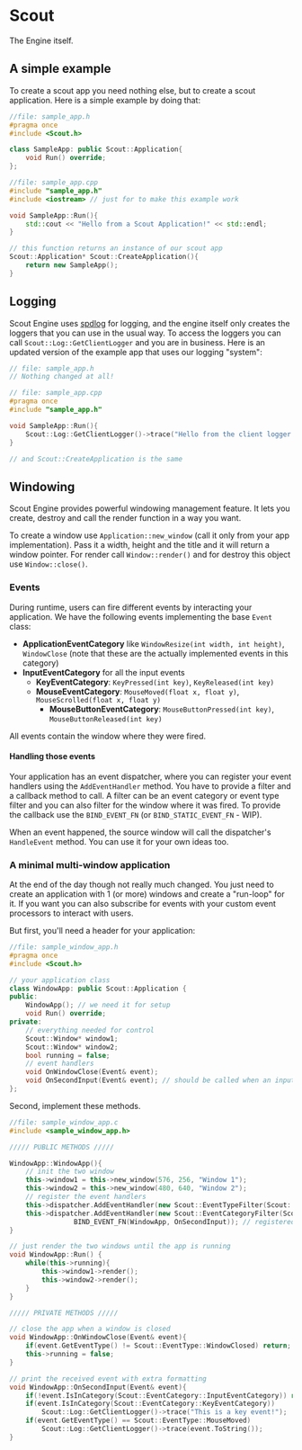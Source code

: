 # Scout

The Engine itself.

## A simple example
To create a scout app you need nothing else, but to create a scout application.
Here is a simple example by doing that:
```c++
//file: sample_app.h
#pragma once
#include <Scout.h>

class SampleApp: public Scout::Application{
    void Run() override;
};
```
```c++
//file: sample_app.cpp
#include "sample_app.h"
#include <iostream> // just for to make this example work

void SampleApp::Run(){
    std::cout << "Hello from a Scout Application!" << std::endl;
}

// this function returns an instance of our scout app
Scout::Application* Scout::CreateApplication(){
    return new SampleApp();
}
```

## Logging
Scout Engine uses [spdlog](https://github.com/gabime/spdlog) for logging,
and the engine itself only creates the loggers that you can use in the usual way.
To access the loggers you can call `Scout::Log::GetClientLogger` and you are in business.
Here is an updated version of the example app that uses our logging "system":
```c++
// file: sample_app.h
// Nothing changed at all!
```
```c++
// file: sample_app.cpp
#pragma once
#include "sample_app.h"

void SampleApp::Run(){
    Scout::Log::GetClientLogger()->trace("Hello from the client logger!");
}

// and Scout::CreateApplication is the same
```

## Windowing
Scout Engine provides powerful windowing management feature.
It lets you create, destroy and call the render function in a way you want.

To create a window use `Application::new_window` (call it only from your app implementation).
Pass it a width, height and the title and it will return a window pointer.
For render call `Window::render()` and for destroy this object use `Window::close()`.

### Events
During runtime, users can fire different events by interacting your application.
We have the following events implementing the base `Event` class:
 - **ApplicationEventCategory** like `WindowResize(int width, int height)`, `WindowClose` (note that these are the actually implemented events in this category)
 - **InputEventCategory** for all the input events
   - **KeyEventCategory**: `KeyPressed(int key)`, `KeyReleased(int key)`
   - **MouseEventCategory**: `MouseMoved(float x, float y)`, `MouseScrolled(float x, float y)`
     - **MouseButtonEventCategory**: `MouseButtonPressed(int key)`, `MouseButtonReleased(int key)`

All events contain the window where they were fired.

#### Handling those events
Your application has an event dispatcher, where you can register your event handlers using the `AddEventHandler` method.
You have to provide a filter and a callback method to call. A filter can be an event category or event type filter and you can also filter for the window where it was fired.
To provide the callback use the `BIND_EVENT_FN` (or `BIND_STATIC_EVENT_FN` - WIP).

When an event happened, the source window will call the dispatcher's `HandleEvent` method. You can use it for your own ideas too.

### A minimal multi-window application
At the end of the day though not really much changed. You just need to create an application with 1 (or more) windows and create a "run-loop" for it.
If you want you can also subscribe for events with your custom event processors to interact with users.

But first, you'll need a header for your application:
```c++
//file: sample_window_app.h
#pragma once
#include <Scout.h>

// your application class
class WindowApp: public Scout::Application {
public:
    WindowApp(); // we need it for setup
    void Run() override;
private:
    // everything needed for control
    Scout::Window* window1;
    Scout::Window* window2;
    bool running = false;
    // event handlers
    void OnWindowClose(Event& event);
    void OnSecondInput(Event& event); // should be called when an input event is fired from the second window
};
```
Second, implement these methods. 
```c++
//file: sample_window_app.c
#include <sample_window_app.h>

///// PUBLIC METHODS /////

WindowApp::WindowApp(){
    // init the two window
    this->window1 = this->new_window(576, 256, "Window 1");
    this->window2 = this->new_window(480, 640, "Window 2");
    // register the event handlers
    this->dispatcher.AddEventHandler(new Scout::EventTypeFilter(Scout::EventType::WindowClosed), BIND_EVENT_FN(WindowApp, OnWindowClose)); // registered `OnWindowClose` method as a window close event handler
    this->dispatcher.AddEventHandler(new Scout::EventCategoryFilter(Scout::EventCategory::InputEventCategory, this->window2),
                BIND_EVENT_FN(WindowApp, OnSecondInput)); // registered `OnSecondInput` method as an input category event handler but only for `window2`
}

// just render the two windows until the app is running
void WindowApp::Run() {
    while(this->running){
        this->window1->render();
        this->window2->render();
    }
}

///// PRIVATE METHODS /////

// close the app when a window is closed
void WindowApp::OnWindowClose(Event& event){
    if(event.GetEventType() != Scout::EventType::WindowClosed) return; // type check for safety
    this->running = false;
}

// print the received event with extra formatting
void WindowApp::OnSecondInput(Event& event){
    if(!event.IsInCategory(Scout::EventCategory::InputEventCategory)) return; // category check
    if(event.IsInCategory(Scout::EventCategory::KeyEventCategory))
        Scout::Log::GetClientLogger()->trace("This is a key event!");
    if(event.GetEventType() == Scout::EventType::MouseMoved)
        Scout::Log::GetClientLogger()->trace(event.ToString());
}
```

